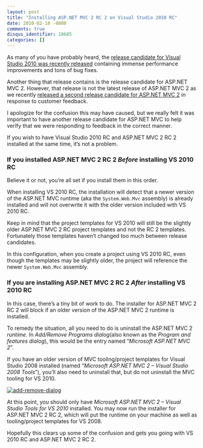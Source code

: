 ```yaml
---
layout: post
title: "Installing ASP.NET MVC 2 RC 2 on Visual Studio 2010 RC"
date: 2010-02-10 -0800
comments: true
disqus_identifier: 18685
categories: []
---
```

As many of you have probably heard, the [release candidate for Visual
Studio 2010 was recently
released](http://weblogs.asp.net/scottgu/archive/2010/02/08/vs-2010-net-4-release-candidate.aspx "VS 2010/.NET 4 Release Candidate")
containing immense performance improvements and tons of bug fixes.

Another thing that release contains is the release candidate for ASP.NET
MVC 2. However, that release is not the latest release of ASP.NET MVC 2
as we recently [released a second release candidate for ASP.NET MVC
2](http://haacked.com/archive/2010/02/04/aspnetmvc2-rc2.aspx "ASP.NET MVC 2 RC 2 Released")
in response to customer feedback.

I apologize for the confusion this may have caused, but we really felt
it was important to have another release candidate for ASP.NET MVC to
help verify that we were responding to feedback in the correct manner.

If you wish to have Visual Studio 2010 RC and ASP.NET MVC 2 RC 2
installed at the same time, it’s not a problem.

### If you installed ASP.NET MVC 2 RC 2 *Before* installing VS 2010 RC

Believe it or not, you’re all set if you install them in this order.

When installing VS 2010 RC, the installation will detect that a newer
version of the ASP.NET MVC runtime (aka the `System.Web.Mvc` assembly)
is already installed and will not overwrite it with the older version
included with VS 2010 RC.

Keep in mind that the project templates for VS 2010 will still be the
slightly older ASP.NET MVC 2 RC project templates and not the RC 2
templates. Fortunately those templates haven’t changed too much between
release candidates.

In this configuration, when you create a project using VS 2010 RC, even
though the templates may be slightly older, the project will reference
the newer `System.Web.Mvc` assembly.

### If you are installing ASP.NET MVC 2 RC 2 *After* installing VS 2010 RC

In this case, there’s a tiny bit of work to do. The installer for
ASP.NET MVC 2 RC 2 will block if an older version of the ASP.NET MVC 2
runtime is installed.

To remedy the situation, all you need to do is uninstall the ASP.NET MVC
2 *runtime.* In *Add/Remove Programs dialog*(also known as the *Program
and features dialog*), this would be the entry named “*Microsoft ASP.NET
MVC 2*”.

If you have an older version of MVC tooling/project templates for Visual
Studio 2008 installed (named “*Microsoft ASP.NET MVC 2 – Visual Studio
2008 Tools*”), you’ll also need to uninstall that, but do not uninstall
the MVC tooling for VS 2010.

[![add-remove-dialog](http://haacked.com/images/haacked_com/WindowsLiveWriter/GettingAS.NETMVC2RC2onVisualStudio2010RC_13EBF/add-remove-dialog_thumb_1.png "add-remove-dialog")](http://haacked.com/images/haacked_com/WindowsLiveWriter/GettingAS.NETMVC2RC2onVisualStudio2010RC_13EBF/add-remove-dialog_4.png) 

At this point, you should only have *Microsoft ASP.NET MVC 2 – Visual
Studio Tools for VS 2010* installed. You may now run the installer for
ASP.NET MVC 2 RC 2, which will put the runtime on your machine as well
as tooling/project templates for VS 2008.

Hopefully this clears up some of the confusion and gets you going with
VS 2010 RC and ASP.NET MVC 2 RC 2.

